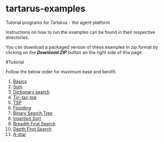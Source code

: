 # tartarus-examples
Tutorial programs for Tartarus - the agent platform

Instructions on how to run the examples can be found in their respective directories.

You can download a packaged version of these examples in zip format by clicking on the ***Download ZIP*** button on the right side of this page.

#Tutorial

Follow the below order for maximum ease and benifit.

1. [Basics](https://github.com/webglider/tartarus-examples/tree/master/Basics)
2. [Sum](https://github.com/webglider/tartarus-examples/tree/master/sum)
3. [Dictionary search](https://github.com/webglider/tartarus-examples/tree/master/Dictionary%20Search)
4. [Tic-tac-toe](https://github.com/webglider/tartarus-examples/tree/master/tic-tac-toe)
5. [TSP](https://github.com/webglider/tartarus-examples/tree/master/Travelling%20Salesman%20Problem)
6. [Flooding](https://github.com/webglider/tartarus-examples/tree/master/Flooding)
7. [Binary Search Tree](https://github.com/webglider/tartarus-examples/tree/master/Breadth%20First%20Search)
8. [Insertion Sort](https://github.com/webglider/tartarus-examples/tree/master/Insertion%20Sort)
9. [Breadth First Search](https://github.com/webglider/tartarus-examples/tree/master/Breadth%20First%20Search)
10. [Depth First Search](https://github.com/webglider/tartarus-examples/tree/master/Depth%20First%20Search)
11. [A-star](https://github.com/webglider/tartarus-examples/tree/master/a-star)
